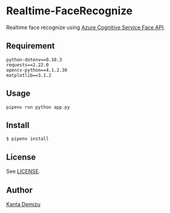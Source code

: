 # Realtime-FaceRecognize
Realtime face recognize using [Azure Cognitive Service Face API](https://azure.microsoft.com/ja-jp/services/cognitive-services/face/).

## Requirement
```
python-dotenv==0.10.3
requests==2.22.0
opencv-python==4.1.2.30
matplotlib==3.1.2
```

## Usage 
```
pipenv run python app.py
```

## Install
```
$ pipenv install
```

## License

See [LICENSE](https://github.com/ayanasu-iot/Face/blob/master/LICENSE).

## Author

[Kanta Demizu](https://github.com/Sw-Saturn)
